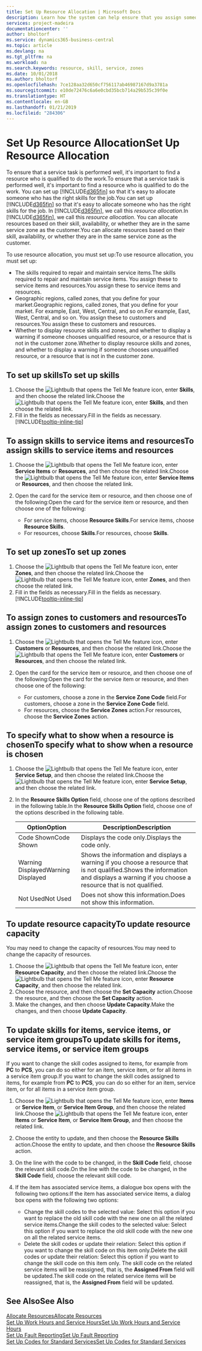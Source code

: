 ```yaml
---
title: Set Up Resource Allocation | Microsoft Docs
description: Learn how the system can help ensure that you assign someone who has the skills required to provide a service.
services: project-madeira
documentationcenter: ''
author: bholtorf
ms.service: dynamics365-business-central
ms.topic: article
ms.devlang: na
ms.tgt_pltfrm: na
ms.workload: na
ms.search.keywords: resource, skill, service, zones
ms.date: 10/01/2018
ms.author: bholtorf
ms.openlocfilehash: 7ce128aa32d650cf756117ab46987167d9a3781a
ms.sourcegitcommit: e10de72476c6a6e0cbd35bcb714a29b535c39f0e
ms.translationtype: HT
ms.contentlocale: en-GB
ms.lasthandoff: 01/21/2019
ms.locfileid: "284306"
---
```

# <a name="set-up-resource-allocation"></a><span data-ttu-id="67ecd-103">Set Up Resource Allocation</span><span class="sxs-lookup"><span data-stu-id="67ecd-103">Set Up Resource Allocation</span></span>
<span data-ttu-id="67ecd-104">To ensure that a service task is performed well, it's important to find a resource who is qualified to do the work.</span><span class="sxs-lookup"><span data-stu-id="67ecd-104">To ensure that a service task is performed well, it's important to find a resource who is qualified to do the work.</span></span> <span data-ttu-id="67ecd-105">You can set up [!INCLUDE[d365fin](includes/d365fin_md.md)] so that it's easy to allocate someone who has the right skills for the job.</span><span class="sxs-lookup"><span data-stu-id="67ecd-105">You can set up [!INCLUDE[d365fin](includes/d365fin_md.md)] so that it's easy to allocate someone who has the right skills for the job.</span></span> <span data-ttu-id="67ecd-106">In [!INCLUDE[d365fin](includes/d365fin_md.md)], we call this _resource allocation_.</span><span class="sxs-lookup"><span data-stu-id="67ecd-106">In [!INCLUDE[d365fin](includes/d365fin_md.md)], we call this _resource allocation_.</span></span> <span data-ttu-id="67ecd-107">You can allocate resources based on their skill, availability, or whether they are in the same service zone as the customer.</span><span class="sxs-lookup"><span data-stu-id="67ecd-107">You can allocate resources based on their skill, availability, or whether they are in the same service zone as the customer.</span></span> 

<span data-ttu-id="67ecd-108">To use resource allocation, you must set up:</span><span class="sxs-lookup"><span data-stu-id="67ecd-108">To use resource allocation, you must set up:</span></span>  
  
* <span data-ttu-id="67ecd-109">The skills required to repair and maintain service items.</span><span class="sxs-lookup"><span data-stu-id="67ecd-109">The skills required to repair and maintain service items.</span></span> <span data-ttu-id="67ecd-110">You assign these to service items and resources.</span><span class="sxs-lookup"><span data-stu-id="67ecd-110">You assign these to service items and resources.</span></span>  
* <span data-ttu-id="67ecd-111">Geographic regions, called zones, that you define for your market.</span><span class="sxs-lookup"><span data-stu-id="67ecd-111">Geographic regions, called zones, that you define for your market.</span></span> <span data-ttu-id="67ecd-112">For example, East, West, Central, and so on.</span><span class="sxs-lookup"><span data-stu-id="67ecd-112">For example, East, West, Central, and so on.</span></span> <span data-ttu-id="67ecd-113">You assign these to customers and resources.</span><span class="sxs-lookup"><span data-stu-id="67ecd-113">You assign these to customers and resources.</span></span>  
* <span data-ttu-id="67ecd-114">Whether to display resource skills and zones, and whether to display a warning if someone chooses unqualified resource, or a resource that is not in the customer zone.</span><span class="sxs-lookup"><span data-stu-id="67ecd-114">Whether to display resource skills and zones, and whether to display a warning if someone chooses unqualified resource, or a resource that is not in the customer zone.</span></span>  

## <a name="to-set-up-skills"></a><span data-ttu-id="67ecd-115">To set up skills</span><span class="sxs-lookup"><span data-stu-id="67ecd-115">To set up skills</span></span>
1. <span data-ttu-id="67ecd-116">Choose the ![Lightbulb that opens the Tell Me feature](media/ui-search/search_small.png "Tell me what you want to do") icon, enter **Skills**, and then choose the related link.</span><span class="sxs-lookup"><span data-stu-id="67ecd-116">Choose the ![Lightbulb that opens the Tell Me feature](media/ui-search/search_small.png "Tell me what you want to do") icon, enter **Skills**, and then choose the related link.</span></span>  
2. <span data-ttu-id="67ecd-117">Fill in the fields as necessary.</span><span class="sxs-lookup"><span data-stu-id="67ecd-117">Fill in the fields as necessary.</span></span> [!INCLUDE[tooltip-inline-tip](includes/tooltip-inline-tip_md.md)]  

## <a name="to-assign-skills-to-service-items-and-resources"></a><span data-ttu-id="67ecd-118">To assign skills to service items and resources</span><span class="sxs-lookup"><span data-stu-id="67ecd-118">To assign skills to service items and resources</span></span>
1. <span data-ttu-id="67ecd-119">Choose the ![Lightbulb that opens the Tell Me feature](media/ui-search/search_small.png "Tell me what you want to do") icon, enter **Service Items** or **Resources**, and then choose the related link.</span><span class="sxs-lookup"><span data-stu-id="67ecd-119">Choose the ![Lightbulb that opens the Tell Me feature](media/ui-search/search_small.png "Tell me what you want to do") icon, enter **Service Items** or **Resources**, and then choose the related link.</span></span>  
2. <span data-ttu-id="67ecd-120">Open the card for the service item or resource, and then choose one of the following:</span><span class="sxs-lookup"><span data-stu-id="67ecd-120">Open the card for the service item or resource, and then choose one of the following:</span></span>  
  
    * <span data-ttu-id="67ecd-121">For service items, choose **Resource Skills**.</span><span class="sxs-lookup"><span data-stu-id="67ecd-121">For service items, choose **Resource Skills**.</span></span>  
    * <span data-ttu-id="67ecd-122">For resources, choose **Skills**.</span><span class="sxs-lookup"><span data-stu-id="67ecd-122">For resources, choose **Skills**.</span></span>  

## <a name="to-set-up-zones"></a><span data-ttu-id="67ecd-123">To set up zones</span><span class="sxs-lookup"><span data-stu-id="67ecd-123">To set up zones</span></span>
1. <span data-ttu-id="67ecd-124">Choose the ![Lightbulb that opens the Tell Me feature](media/ui-search/search_small.png "Tell me what you want to do") icon, enter **Zones**, and then choose the related link.</span><span class="sxs-lookup"><span data-stu-id="67ecd-124">Choose the ![Lightbulb that opens the Tell Me feature](media/ui-search/search_small.png "Tell me what you want to do") icon, enter **Zones**, and then choose the related link.</span></span>  
2. <span data-ttu-id="67ecd-125">Fill in the fields as necessary.</span><span class="sxs-lookup"><span data-stu-id="67ecd-125">Fill in the fields as necessary.</span></span> [!INCLUDE[tooltip-inline-tip](includes/tooltip-inline-tip_md.md)]  

## <a name="to-assign-zones-to-customers-and-resources"></a><span data-ttu-id="67ecd-126">To assign zones to customers and resources</span><span class="sxs-lookup"><span data-stu-id="67ecd-126">To assign zones to customers and resources</span></span> 
1. <span data-ttu-id="67ecd-127">Choose the ![Lightbulb that opens the Tell Me feature](media/ui-search/search_small.png "Tell me what you want to do") icon, enter **Customers** or **Resources**, and then choose the related link.</span><span class="sxs-lookup"><span data-stu-id="67ecd-127">Choose the ![Lightbulb that opens the Tell Me feature](media/ui-search/search_small.png "Tell me what you want to do") icon, enter **Customers** or **Resources**, and then choose the related link.</span></span>  
2. <span data-ttu-id="67ecd-128">Open the card for the service item or resource, and then choose one of the following:</span><span class="sxs-lookup"><span data-stu-id="67ecd-128">Open the card for the service item or resource, and then choose one of the following:</span></span>  
  
    * <span data-ttu-id="67ecd-129">For customers, choose a zone in the **Service Zone Code** field.</span><span class="sxs-lookup"><span data-stu-id="67ecd-129">For customers, choose a zone in the **Service Zone Code** field.</span></span>  
    * <span data-ttu-id="67ecd-130">For resources, choose the **Service Zones** action.</span><span class="sxs-lookup"><span data-stu-id="67ecd-130">For resources, choose the **Service Zones** action.</span></span>  

## <a name="to-specify-what-to-show-when-a-resource-is-chosen"></a><span data-ttu-id="67ecd-131">To specify what to show when a resource is chosen</span><span class="sxs-lookup"><span data-stu-id="67ecd-131">To specify what to show when a resource is chosen</span></span>
1. <span data-ttu-id="67ecd-132">Choose the ![Lightbulb that opens the Tell Me feature](media/ui-search/search_small.png "Tell me what you want to do") icon, enter **Service Setup**, and then choose the related link.</span><span class="sxs-lookup"><span data-stu-id="67ecd-132">Choose the ![Lightbulb that opens the Tell Me feature](media/ui-search/search_small.png "Tell me what you want to do") icon, enter **Service Setup**, and then choose the related link.</span></span> 
2. <span data-ttu-id="67ecd-133">In the **Resource Skills Option** field, choose one of the options described in the following table.</span><span class="sxs-lookup"><span data-stu-id="67ecd-133">In the **Resource Skills Option** field, choose one of the options described in the following table.</span></span>  
  
    |<span data-ttu-id="67ecd-134">**Option**</span><span class="sxs-lookup"><span data-stu-id="67ecd-134">**Option**</span></span>|<span data-ttu-id="67ecd-135">**Description**</span><span class="sxs-lookup"><span data-stu-id="67ecd-135">**Description**</span></span>|  
    |------------|-------------|  
    |<span data-ttu-id="67ecd-136">Code Shown</span><span class="sxs-lookup"><span data-stu-id="67ecd-136">Code Shown</span></span> | <span data-ttu-id="67ecd-137">Displays the code only.</span><span class="sxs-lookup"><span data-stu-id="67ecd-137">Displays the code only.</span></span>|  
    |<span data-ttu-id="67ecd-138">Warning Displayed</span><span class="sxs-lookup"><span data-stu-id="67ecd-138">Warning Displayed</span></span> | <span data-ttu-id="67ecd-139">Shows the information and displays a warning if you choose a resource that is not qualified.</span><span class="sxs-lookup"><span data-stu-id="67ecd-139">Shows the information and displays a warning if you choose a resource that is not qualified.</span></span>|  
    |<span data-ttu-id="67ecd-140">Not Used</span><span class="sxs-lookup"><span data-stu-id="67ecd-140">Not Used</span></span> | <span data-ttu-id="67ecd-141">Does not show this information.</span><span class="sxs-lookup"><span data-stu-id="67ecd-141">Does not show this information.</span></span>|  

## <a name="to-update-resource-capacity"></a><span data-ttu-id="67ecd-142">To update resource capacity</span><span class="sxs-lookup"><span data-stu-id="67ecd-142">To update resource capacity</span></span>  
<span data-ttu-id="67ecd-143">You may need to change the capacity of resources.</span><span class="sxs-lookup"><span data-stu-id="67ecd-143">You may need to change the capacity of resources.</span></span>  
  
1. <span data-ttu-id="67ecd-144">Choose the ![Lightbulb that opens the Tell Me feature](media/ui-search/search_small.png "Tell me what you want to do") icon, enter **Resource Capacity**, and then choose the related link.</span><span class="sxs-lookup"><span data-stu-id="67ecd-144">Choose the ![Lightbulb that opens the Tell Me feature](media/ui-search/search_small.png "Tell me what you want to do") icon, enter **Resource Capacity**, and then choose the related link.</span></span>  
2. <span data-ttu-id="67ecd-145">Choose the resource, and then choose the **Set Capacity** action.</span><span class="sxs-lookup"><span data-stu-id="67ecd-145">Choose the resource, and then choose the **Set Capacity** action.</span></span>  
3. <span data-ttu-id="67ecd-146">Make the changes, and then choose **Update Capacity**.</span><span class="sxs-lookup"><span data-stu-id="67ecd-146">Make the changes, and then choose **Update Capacity**.</span></span>  

## <a name="to-update-skills-for-items-service-items-or-service-item-groups"></a><span data-ttu-id="67ecd-147">To update skills for items, service items, or service item groups</span><span class="sxs-lookup"><span data-stu-id="67ecd-147">To update skills for items, service items, or service item groups</span></span>
<span data-ttu-id="67ecd-148">If you want to change the skill codes assigned to items, for example from **PC** to **PCS**, you can do so either for an item, service item, or for all items in a service item group.</span><span class="sxs-lookup"><span data-stu-id="67ecd-148">If you want to change the skill codes assigned to items, for example from **PC** to **PCS**, you can do so either for an item, service item, or for all items in a service item group.</span></span>  
  
1. <span data-ttu-id="67ecd-149">Choose the ![Lightbulb that opens the Tell Me feature](media/ui-search/search_small.png "Tell me what you want to do") icon, enter **Items** or **Service Item**, or **Service Item Group**, and then choose the related link.</span><span class="sxs-lookup"><span data-stu-id="67ecd-149">Choose the ![Lightbulb that opens the Tell Me feature](media/ui-search/search_small.png "Tell me what you want to do") icon, enter **Items** or **Service Item**, or **Service Item Group**, and then choose the related link.</span></span>  
2. <span data-ttu-id="67ecd-150">Choose the entity to update, and then choose the **Resource Skills** action.</span><span class="sxs-lookup"><span data-stu-id="67ecd-150">Choose the entity to update, and then choose the **Resource Skills** action.</span></span>  
3. <span data-ttu-id="67ecd-151">On the line with the code to be changed, in the **Skill Code** field, choose the relevant skill code.</span><span class="sxs-lookup"><span data-stu-id="67ecd-151">On the line with the code to be changed, in the **Skill Code** field, choose the relevant skill code.</span></span>  
4.  <span data-ttu-id="67ecd-152">If the item has associated service items, a dialogue box opens with the following two options:</span><span class="sxs-lookup"><span data-stu-id="67ecd-152">If the item has associated service items, a dialog box opens with the following two options:</span></span>  
  
    * <span data-ttu-id="67ecd-153">Change the skill codes to the selected value: Select this option if you want to replace the old skill code with the new one on all the related service items.</span><span class="sxs-lookup"><span data-stu-id="67ecd-153">Change the skill codes to the selected value: Select this option if you want to replace the old skill code with the new one on all the related service items.</span></span>  
    * <span data-ttu-id="67ecd-154">Delete the skill codes or update their relation: Select this option if you want to change the skill code on this item only.</span><span class="sxs-lookup"><span data-stu-id="67ecd-154">Delete the skill codes or update their relation: Select this option if you want to change the skill code on this item only.</span></span> <span data-ttu-id="67ecd-155">The skill code on the related service items will be reassigned, that is, the **Assigned From** field will be updated.</span><span class="sxs-lookup"><span data-stu-id="67ecd-155">The skill code on the related service items will be reassigned, that is, the **Assigned From** field will be updated.</span></span>  
  
## <a name="see-also"></a><span data-ttu-id="67ecd-156">See Also</span><span class="sxs-lookup"><span data-stu-id="67ecd-156">See Also</span></span>
[<span data-ttu-id="67ecd-157">Allocate Resources</span><span class="sxs-lookup"><span data-stu-id="67ecd-157">Allocate Resources</span></span>](service-how-to-allocate-resources.md)  
[<span data-ttu-id="67ecd-158">Set Up Work Hours and Service Hours</span><span class="sxs-lookup"><span data-stu-id="67ecd-158">Set Up Work Hours and Service Hours</span></span>](service-how-setup-work-service-hours.md)  
[<span data-ttu-id="67ecd-159">Set Up Fault Reporting</span><span class="sxs-lookup"><span data-stu-id="67ecd-159">Set Up Fault Reporting</span></span>](service-how-setup-fault-reporting.md)  
[<span data-ttu-id="67ecd-160">Set Up Codes for Standard Services</span><span class="sxs-lookup"><span data-stu-id="67ecd-160">Set Up Codes for Standard Services</span></span>](service-how-setup-service-coding.md)  
 

